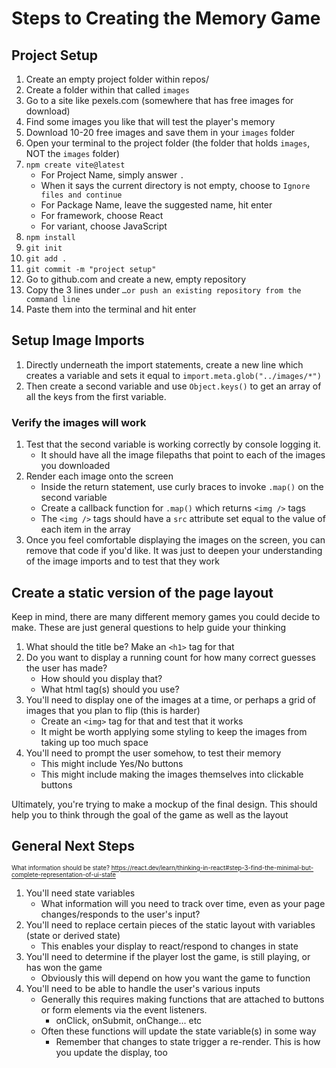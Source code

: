 # Steps to Creating the Memory Game

## Project Setup

1. Create an empty project folder within repos/
1. Create a folder within that called `images`
1. Go to a site like pexels.com (somewhere that has free images for download)
1. Find some images you like that will test the player's memory
1. Download 10-20 free images and save them in your `images` folder
1. Open your terminal to the project folder (the folder that holds `images`, NOT the `images` folder)
1. `npm create vite@latest`
   - For Project Name, simply answer `.`
   - When it says the current directory is not empty, choose to `Ignore files and continue`
   - For Package Name, leave the suggested name, hit enter
   - For framework, choose React
   - For variant, choose JavaScript
1. `npm install`
1. `git init`
1. `git add .`
1. `git commit -m "project setup"`
1. Go to github.com and create a new, empty repository
1. Copy the 3 lines under `…or push an existing repository from the command line`
1. Paste them into the terminal and hit enter

## Setup Image Imports

1. Directly underneath the import statements, create a new line which creates a variable and sets it equal to `import.meta.glob("../images/*")`
1. Then create a second variable and use `Object.keys()` to get an array of all the keys from the first variable.

### Verify the images will work

1. Test that the second variable is working correctly by console logging it.
   - It should have all the image filepaths that point to each of the images you downloaded
1. Render each image onto the screen
   - Inside the return statement, use curly braces to invoke `.map()` on the second variable
   - Create a callback function for `.map()` which returns `<img />` tags
   - The `<img />` tags should have a `src` attribute set equal to the value of each item in the array
1. Once you feel comfortable displaying the images on the screen, you can remove that code if you'd like. It was just to deepen your understanding of the image imports and to test that they work

## Create a static version of the page layout

Keep in mind, there are many different memory games you could decide to make. These are just general questions to help guide your thinking

1. What should the title be? Make an `<h1>` tag for that
1. Do you want to display a running count for how many correct guesses the user has made?
   - How should you display that?
   - What html tag(s) should you use?
1. You'll need to display one of the images at a time, or perhaps a grid of images that you plan to flip (this is harder)
   - Create an `<img>` tag for that and test that it works
   - It might be worth applying some styling to keep the images from taking up too much space
1. You'll need to prompt the user somehow, to test their memory
   - This might include Yes/No buttons
   - This might include making the images themselves into clickable buttons

Ultimately, you're trying to make a mockup of the final design. This should help you to think through the goal of the game as well as the layout

## General Next Steps

<sup><sub> What information should be state? https://react.dev/learn/thinking-in-react#step-3-find-the-minimal-but-complete-representation-of-ui-state </sub></sup>

1. You'll need state variables
   - What information will you need to track over time, even as your page changes/responds to the user's input?
1. You'll need to replace certain pieces of the static layout with variables (state or derived state)
   - This enables your display to react/respond to changes in state
1. You'll need to determine if the player lost the game, is still playing, or has won the game
   - Obviously this will depend on how you want the game to function
1. You'll need to be able to handle the user's various inputs
   - Generally this requires making functions that are attached to buttons or form elements via the event listeners.
     - onClick, onSubmit, onChange... etc
   - Often these functions will update the state variable(s) in some way
     - Remember that changes to state trigger a re-render. This is how you update the display, too
